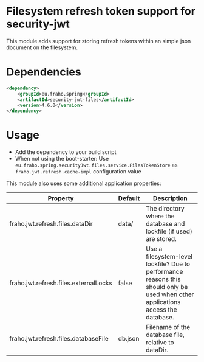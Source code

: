 # Filesystem refresh token support for security-jwt

This module adds support for storing refresh tokens within an simple json document on the filesystem.

# Dependencies
```xml
<dependency>
    <groupId>eu.fraho.spring</groupId>
    <artifactId>security-jwt-files</artifactId>
    <version>4.6.0</version>
</dependency>
```

# Usage
* Add the dependency to your build script
* When not using the boot-starter: Use ```eu.fraho.spring.securityJwt.files.service.FilesTokenStore``` as ```fraho.jwt.refresh.cache-impl``` configuration value

This module also uses some additional application properties:

| Property                              | Default        | Description   |
|---------------------------------------|----------------|---------------|
| fraho.jwt.refresh.files.dataDir       | data/          | The directory where the database and lockfile (if used) are stored. |
| fraho.jwt.refresh.files.externalLocks | false          | Use a filesystem-level lockfile? Due to performance reasons this should only be used when other applications access the database. |
| fraho.jwt.refresh.files.databaseFile  | db.json        | Filename of the database file, relative to dataDir. |
